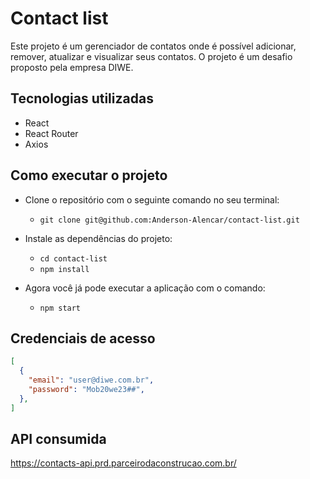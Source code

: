 # Contact list

Este projeto é um gerenciador de contatos onde é possível adicionar, remover, atualizar e visualizar seus contatos. O projeto é um desafio proposto pela empresa DIWE.

## Tecnologias utilizadas

* React
* React Router
* Axios

## Como executar o projeto

* Clone o repositório com o seguinte comando no seu terminal:
  * `git clone git@github.com:Anderson-Alencar/contact-list.git`

* Instale as dependências do projeto:
  * `cd contact-list`
  * `npm install`

* Agora você já pode executar a aplicação com o comando:
  *  `npm start`

## Credenciais de acesso
```json
[
  {
    "email": "user@diwe.com.br",
    "password": "Mob20we23##",
  },
]
```

## API consumida

https://contacts-api.prd.parceirodaconstrucao.com.br/
